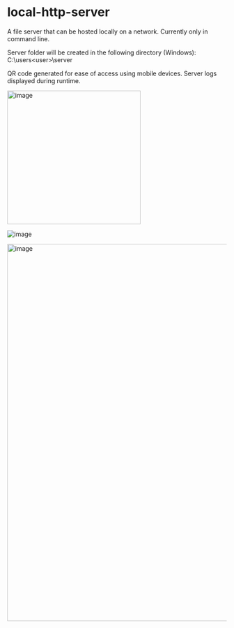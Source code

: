 # local-http-server
A file server that can be hosted locally on a network. Currently only in command line. 

Server folder will be created in the following directory (Windows):
C:\users\<user>\server

QR code generated for ease of access using mobile devices.
Server logs displayed during runtime.

<img width="306" alt="image" src="https://github.com/ItzSmudge/local-http-server/assets/74146327/1ff05554-6bcb-4c28-bee1-db18bd9f35f5">

![image](https://github.com/ItzSmudge/local-http-server/assets/74146327/cf926719-7d0d-4878-bed8-ae835a64eab5)

<img width="864" alt="image" src="https://github.com/ItzSmudge/local-http-server/assets/74146327/0c246dfc-5ae9-42e1-b524-5b75b3b6eeda">

